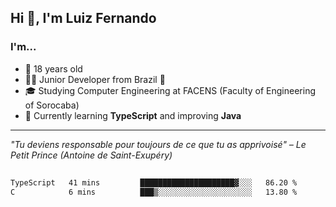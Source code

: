 <h2>Hi 👋, I'm Luiz Fernando</h2>

### I'm...
* 🤟 18 years old
* 👨‍💻 Junior Developer from Brazil 💚
* 🎓 Studying Computer Engineering at FACENS (Faculty of Engineering of Sorocaba)
* 🔭 Currently learning **TypeScript** and improving **Java**

---

_"Tu deviens responsable pour toujours de ce que tu as apprivoisé" – Le Petit Prince (Antoine de Saint-Exupéry)_

##

<!--START_SECTION:waka-->

```txt
TypeScript   41 mins         █████████████████████▓░░░   86.20 %
C            6 mins          ███▒░░░░░░░░░░░░░░░░░░░░░   13.80 %
```

<!--END_SECTION:waka-->
